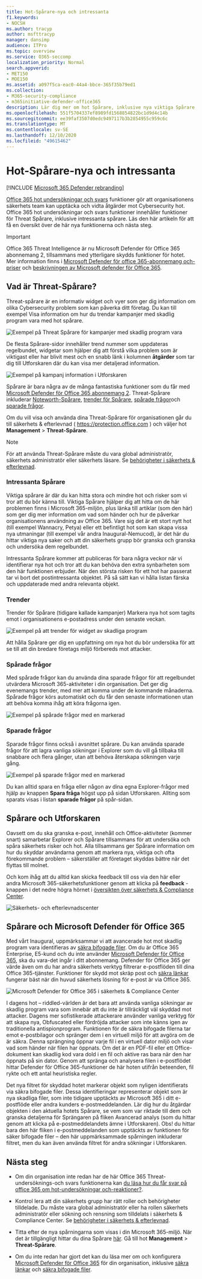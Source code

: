 ```yaml
---
title: Hot-Spårare-nya och intressanta
f1.keywords:
- NOCSH
ms.author: tracyp
author: msfttracyp
manager: dansimp
audience: ITPro
ms.topic: overview
ms.service: O365-seccomp
localization_priority: Normal
search.appverid:
- MET150
- MOE150
ms.assetid: a097f5ca-eac0-44a4-bbce-365f35b79ed1
ms.collection:
- M365-security-compliance
- m365initiative-defender-office365
description: Lär dig mer om hot Spårare, inklusive nya viktiga Spårare, för att hjälpa din organisation att hålla dig informerad om säkerhets problem.
ms.openlocfilehash: 551f5704337ef8989fd1568854822bc1d9d4c14b
ms.sourcegitcommit: ee39faf3507d0edc9497117b3b2854955c959c6c
ms.translationtype: MT
ms.contentlocale: sv-SE
ms.lasthandoff: 12/10/2020
ms.locfileid: "49615462"
---
```

# <a name="threat-trackers---new-and-noteworthy"></a>Hot-Spårare-nya och intressanta

[!INCLUDE [Microsoft 365 Defender rebranding](../includes/microsoft-defender-for-office.md)]


[Office 365 hot undersökningar och svars](office-365-ti.md) funktioner gör att organisationens säkerhets team kan upptäcka och vidta åtgärder mot Cybersecurity hot. Office 365 hot undersökningar och svars funktioner innehåller funktioner för Threat Spårare, inklusive intressanta spårare. Läs den här artikeln för att få en översikt över de här nya funktionerna och nästa steg.

> [!IMPORTANT]
> Office 365 Threat Intelligence är nu Microsoft Defender för Office 365 abonnemang 2, tillsammans med ytterligare skydds funktioner för hotet. Mer information finns i [Microsoft Defender för office 365-abonnemang och-priser](https://products.office.com/exchange/advance-threat-protection) och [beskrivningen av Microsoft defender för Office 365](https://docs.microsoft.com/office365/servicedescriptions/office-365-advanced-threat-protection-service-description).

## <a name="what-are-threat-trackers"></a>Vad är Threat-Spårare?

Threat-spårare är en informativ widget och vyer som ger dig information om olika Cybersecurity problem som kan påverka ditt företag. Du kan till exempel Visa information om hur du trendar kampanjer med skadlig program vara med hot spårare.

![Exempel på Threat Spårare för kampanjer med skadlig program vara](../../media/a883b5ac-8e2b-469a-90e0-f8ad39bb63b7.png)

De flesta Spårare-sidor innehåller trend nummer som uppdateras regelbundet, widgetar som hjälper dig att förstå vilka problem som är viktigast eller har blivit mest och en snabb länk i kolumnen **åtgärder** som tar dig till Utforskaren där du kan visa mer detaljerad information.

![Exempel på kampanj information i Utforskaren](../../media/e426f220-fdcb-4dd9-99a2-db97dbcf71d5.png)

Spårare är bara några av de många fantastiska funktioner som du får med [Microsoft Defender för Office 365 abonnemang 2](office-365-ti.md). Threat-Spårare inkluderar [Noteworth-Spårare](#noteworthy-trackers), [trender för Spårare](#trending-trackers), [spårade frågor](#tracked-queries)och [sparade frågor](#saved-queries).

Om du vill visa och använda dina Threat-Spårare för organisationen går du till säkerhets & efterlevnad ( <https://protection.office.com> ) och väljer hot **Management** \> **Threat-Spårare**.

> [!NOTE]
> För att använda Threat-Spårare måste du vara global administratör, säkerhets administratör eller säkerhets läsare. Se [behörigheter i säkerhets & efterlevnad](permissions-in-the-security-and-compliance-center.md).

### <a name="noteworthy-trackers"></a>Intressanta Spårare

Viktiga spårare är där du kan hitta stora och mindre hot och risker som vi tror att du bör känna till. Viktiga Spårare hjälper dig att hitta om de här problemen finns i Microsoft 365-miljön, plus länka till artiklar (som den här) som ger dig mer information om vad som händer och hur de påverkar organisationens användning av Office 365. Vare sig det är ett stort nytt hot (till exempel Wannacry, Petya) eller ett befintligt hot som kan skapa vissa nya utmaningar (till exempel vår andra Inaugural-Nemucod), är det här du hittar viktiga nya saker och att din säkerhets grupp bör granska och granska och undersöka dem regelbundet.

Intressanta Spårare kommer att publiceras för bara några veckor när vi identifierar nya hot och tror att du kan behöva den extra synbarheten som den här funktionen erbjuder. När den största risken för ett hot har passerat tar vi bort det postintressanta objektet. På så sätt kan vi hålla listan färska och uppdaterade med andra relevanta objekt.

### <a name="trending-trackers"></a>Trender

Trender för Spårare (tidigare kallade kampanjer) Markera nya hot som tagits emot i organisationens e-postadress under den senaste veckan.

![Exempel på att trender för widget av skadliga program](../../media/d2ccc1a0-2a1d-4e36-99b5-6766c207772f.png)

Att hålla Spårare ger dig en uppfattning om nya hot du bör undersöka för att se till att din bredare företags miljö förbereds mot attacker.

### <a name="tracked-queries"></a>Spårade frågor

Med spårade frågor kan du använda dina sparade frågor för att regelbundet utvärdera Microsoft 365-aktiviteter i din organisation. Det ger dig evenemangs trender, med mer att komma under de kommande månaderna. Spårade frågor körs automatiskt och du får den senaste informationen utan att behöva komma ihåg att köra frågorna igen.

![Exempel på spårade frågor med en markerad](../../media/0c556174-06eb-4ae5-b32a-5ff76b9e4f13.png)

### <a name="saved-queries"></a>Sparade frågor

Sparade frågor finns också i avsnittet spårare. Du kan använda sparade frågor för att lagra vanliga sökningar i Explorer som du vill gå tillbaka till snabbare och flera gånger, utan att behöva återskapa sökningen varje gång.

![Exempel på sparade frågor med en markerad](../../media/188cf3ff-58f1-41ea-81aa-76158d8f40c3.png)

Du kan alltid spara en fråga eller någon av dina egna Explorer-frågor med hjälp av knappen **Spara fråga** högst upp på sidan Utforskaren. Allting som sparats visas i listan **sparade frågor** på spår-sidan.

## <a name="trackers-and-explorer"></a>Spårare och Utforskaren

Oavsett om du ska granska e-post, innehåll och Office-aktiviteter (kommer snart) samarbetar Explorer och Spårare tillsammans för att undersöka och spåra säkerhets risker och hot. Alla tillsammans ger Spårare information om hur du skyddar användarna genom att markera nya, viktiga och ofta förekommande problem – säkerställer att företaget skyddas bättre när det flyttas till molnet.

Och kom ihåg att du alltid kan skicka feedback till oss via den här eller andra Microsoft 365-säkerhetsfunktioner genom att klicka på **feedback** -knappen i det nedre högra hörnet i [översikten över säkerhets & Compliance Center](https://support.microsoft.com/office/a5f2fd18-b029-4257-b5a8-ae83e7768c85).

![Säkerhets- och efterlevnadscenter](../../media/86c330db-8132-4150-8475-220258fe04fb.png)

## <a name="trackers-and-microsoft-defender-for-office-365"></a>Spårare och Microsoft Defender för Office 365

Med vårt Inaugural, uppmärksammar vi att avancerade hot mot skadlig program vara identifieras av [säkra bifogade filer](atp-safe-attachments.md). Om du är Office 365 Enterprise, E5-kund och du inte använder [Microsoft Defender för Office 365](office-365-atp.md), ska du vara-det ingår i ditt abonnemang. Defender för Office 365 ger värde även om du har andra säkerhets verktyg filtrerar e-postflöden till dina Office 365-tjänster. Funktioner för skydd mot skräp post och [säkra länkar](atp-safe-links.md) fungerar bäst när din huvud säkerhets lösning för e-post är via Office 365.

![Microsoft Defender för Office 365 i säkerhets & Compliance Center](../../media/cee70d07-f0c1-459b-843c-2d10c253349f.png)

I dagens hot – riddled-världen är det bara att använda vanliga sökningar av skadlig program vara som innebär att du inte är tillräckligt väl skyddad mot attacker. Dagens mer sofistikerade attackerare använder vanliga verktyg för att skapa nya, Obfuscated eller fördröjda attacker som inte känns igen av traditionella antispionprogram. Funktionen för de säkra bifogade filerna tar emot e-postbilagor och spränger dem i en virtuell miljö för att avgöra om de är säkra. Denna sprängning öppnar varje fil i en virtuell dator miljö och visar vad som händer när filen har öppnats. Om det är en PDF-fil eller ett Office-dokument kan skadlig kod vara dold i en fil och aktive ras bara när den har öppnats på sin dator. Genom att spränga och analysera filen i e-postflödet hittar Defender för Office 365-funktioner de här hoten utifrån beteenden, fil rykte och ett antal heuristiska regler.

Det nya filtret för skyddad hotet markerar objekt som nyligen identifierats via säkra bifogade filer. Dessa identifieringar representerar objekt som är nya skadliga filer, som inte tidigare upptäckts av Microsoft 365 i ditt e-postflöde eller andra kunders e-postmeddelanden. Lär dig hur du åtgärdar objekten i den aktuella hotets Spårare, se vem som var riktade till dem och granska detaljerna för Sprängaren på fliken Avancerad analys (som du hittar genom att klicka på e-postmeddelandets ämne i Utforskaren). Obs! du hittar bara den här fliken i e-postmeddelanden som upptäckts av funktionen för säker bifogade filer – den här uppmärksammade spårningen inkluderar filtret, men du kan även använda filtret för andra sökningar i Utforskaren.

## <a name="next-steps"></a>Nästa steg

- Om din organisation inte redan har de här Office 365 Threat-undersöknings-och svars funktionerna kan [du läsa hur du får svar på office 365 om hot-undersökningar och-reaktioner?](office-365-ti.md).

- Kontrol lera att din säkerhets grupp har rätt roller och behörigheter tilldelade. Du måste vara global administratör eller ha rollen säkerhets administratör eller sökning och rensning som tilldelats i säkerhets & Compliance Center. Se [behörigheter i säkerhets & efterlevnad](permissions-in-the-security-and-compliance-center.md).

- Titta efter de nya spårningarna som visas i din Microsoft 365-miljö. När det är tillgängligt hittar du dina Spårare [här](https://protection.office.com/). Gå till hot **Management** \> **Threat-Spårare**.

- Om du inte redan har gjort det kan du läsa mer om och konfigurera [Microsoft Defender för Office 365](office-365-atp.md) för din organisation, inklusive [säkra länkar](atp-safe-links.md) och [säkra bifogade filer](atp-safe-attachments.md).
